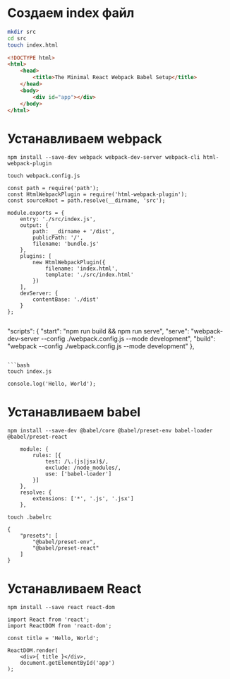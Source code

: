 # Создаем index файл
```bash
mkdir src
cd src
touch index.html
```

```html
<!DOCTYPE html>
<html>
	<head>
		<title>The Minimal React Webpack Babel Setup</title>
	</head>
	<body>
		<div id="app"></div>
	</body>
</html>
```

# Устанавливаем webpack
`npm install --save-dev webpack webpack-dev-server webpack-cli html-webpack-plugin`

`touch webpack.config.js`

```
const path = require('path');
const HtmlWebpackPlugin = require('html-webpack-plugin');
const sourceRoot = path.resolve(__dirname, 'src');

module.exports = {
	entry: './src/index.js',
	output: {
		path: __dirname + '/dist',
		publicPath: '/',
		filename: 'bundle.js'
	},
	plugins: [
		new HtmlWebpackPlugin({
			filename: 'index.html',
			template: './src/index.html'
		})
	],
	devServer: {
		contentBase: './dist'
	}
};


```
"scripts": {
	"start": "npm run build && npm run serve",
	"serve": "webpack-dev-server --config ./webpack.config.js --mode development",
	"build": "webpack --config ./webpack.config.js --mode development"
},
```

```bash
touch index.js
```

`console.log('Hello, World');`

# Устанавливаем babel

`npm install --save-dev @babel/core @babel/preset-env babel-loader @babel/preset-react`

```
	module: {
		rules: [{
			test: /\.(js|jsx)$/,
			exclude: /node_modules/,
			use: ['babel-loader']
		}]
	},
	resolve: {
		extensions: ['*', '.js', '.jsx']
	},
```

`touch .babelrc`

```
{
	"presets": [
		"@babel/preset-env",
		"@babel/preset-react"
	]
}
```

# Устанавливаем React

`npm install --save react react-dom`

```
import React from 'react';
import ReactDOM from 'react-dom';

const title = 'Hello, World';

ReactDOM.render(
	<div>{ title }</div>,
	document.getElementById('app')
);

```